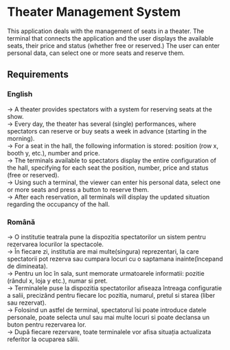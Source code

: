 # Theater Management System 

This application deals with the management of seats in a theater. The terminal that connects the application and the user displays the available seats, their price and status (whether free or reserved.) The user can enter personal data, can select one or more seats and reserve them.

## Requirements 
### English
-> A theater provides spectators with a system for reserving seats at the show. <br>
-> Every day, the theater has several (single) performances, where spectators can reserve or buy seats a week in advance (starting in the morning). <br>
-> For a seat in the hall, the following information is stored: position (row x, booth y, etc.), number and price. <br>
-> The terminals available to spectators display the entire configuration of the hall, specifying for each seat the position, number, price and status (free or reserved). <br>
-> Using such a terminal, the viewer can enter his personal data, select one or more seats and press a button to reserve them. <br>
-> After each reservation, all terminals will display the updated situation regarding the occupancy of the hall.<br>

### Română
-> O institutie teatrala pune la dispozitia spectatorilor un sistem pentru rezervarea locurilor la spectacole. <br>
-> În fiecare zi, institutia are mai multe(singura) reprezentari, la care spectatorii pot rezerva sau cumpara locuri cu o saptamana inainte(începand de dimineata). <br>
-> Pentru un loc în sala, sunt memorate urmatoarele informatii: pozitie (rândul x, loja y etc.), numar si pret. <br>
-> Terminalele puse la dispozitia spectatorilor afiseaza întreaga configuratie a salii, precizând pentru fiecare loc pozitia, numarul, pretul si starea (liber sau rezervat). <br>
-> Folosind un astfel de terminal, spectatorul îsi poate introduce datele personale, poate selecta unul sau mai multe locuri si poate declansa un buton pentru rezervarea lor. <br>
-> După fiecare rezervare, toate terminalele vor afisa situația actualizata referitor la ocuparea sălii.<br>


